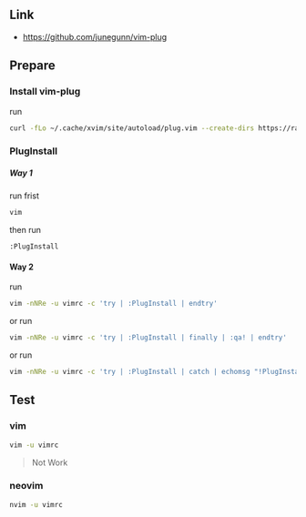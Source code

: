 

## Link

* https://github.com/junegunn/vim-plug


## Prepare


### Install vim-plug

run

``` sh
curl -fLo ~/.cache/xvim/site/autoload/plug.vim --create-dirs https://raw.githubusercontent.com/junegunn/vim-plug/master/plug.vim
```


### PlugInstall

##### Way 1

run frist

``` sh
vim
```

then run

``` vim
:PlugInstall
```


#### Way 2

run


``` sh
vim -nNRe -u vimrc -c 'try | :PlugInstall | endtry'
```

or run

``` sh
vim -nNRe -u vimrc -c 'try | :PlugInstall | finally | :qa! | endtry'
```

or run

``` sh
vim -nNRe -u vimrc -c 'try | :PlugInstall | catch | echomsg "!PlugInstall Error!" | finally | :qa! | endtry'
```


## Test


### vim


``` sh
vim -u vimrc
```

> Not Work

### neovim

``` sh
nvim -u vimrc
```
